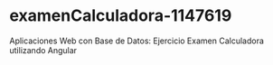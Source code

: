 # examenCalculadora-1147619
Aplicaciones Web con Base de Datos: Ejercicio Examen Calculadora utilizando Angular
